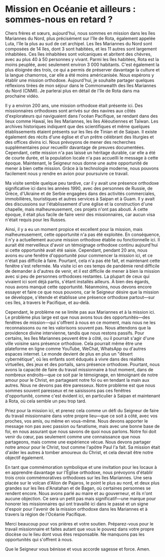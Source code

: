 # Mission en Océanie et ailleurs : sommes-nous en retard ?

Chers frères et sœurs, aujourd'hui, nous sommes en mission dans les îles Mariannes du Nord, plus précisément sur l'île de Rota, également appelée Luta, l'île la plus au sud de cet archipel. Les îles Mariannes du Nord sont composées de 14 îles, dont 3 sont habitées, et les 11 autres sont largement inhabitées. Ces îles inhabitées sont volcaniques et abritent des chèvres, avec au plus 40 à 50 personnes y vivant. Parmi les îles habitées, Rota est la moins peuplée, avec seulement environ 3 000 habitants. C'est également la plus éloignée des trois, ce qui a permis de préserver davantage la culture et la langue chamorros, car elle a été moins américanisée. Nous espérons y établir une mission orthodoxe. Aujourd'hui, je souhaite partager quelques réflexions tirées de mon séjour dans le Commonwealth des îles Mariannes du Nord (CNMI). Je parlerai plus en détail de l'île de Rota dans ma prochaine vidéo.

Il y a environ 200 ans, une mission orthodoxe était présente ici. Des missionnaires orthodoxes sont arrivés sur des navires aux côtés d'explorateurs qui naviguaient dans l'océan Pacifique, se rendant dans des lieux comme Hawaï, les îles Mariannes, les îles Aléoutiennes et Taïwan. Les archives historiques indiquent que des scientifiques et même quelques établissements étaient présents sur les îles de Tinian et de Saipan. Il existe également des récits d'une église et d'un prêtre célébrant des liturgies et des offices divins ici. Nous prévoyons de mener des recherches supplémentaires pour recueillir davantage de preuves documentées. Cependant, cette mission n'a pas laissé un héritage durable, car elle a été de courte durée, et la population locale n'a pas accueilli le message à cette époque. Maintenant, le Seigneur nous donne une autre opportunité de mener à bien cette mission. Grâce à la technologie moderne, nous pouvons facilement nous y rendre en avion pour poursuivre ce travail.

Ma visite semble quelque peu tardive, car il y avait une présence orthodoxe significative ici dans les années 1990, avec des personnes de Russie, de Grèce, d'Ukraine et de Serbie engagées dans des activités commerciales, immobilières, touristiques et autres services à Saipan et à Guam. Il y avait des discussions sur l'établissement d'une église et la construction d'une chapelle, mais malheureusement, ces projets n'ont pas abouti. À cette époque, il était plus facile de faire venir des missionnaires, car aucun visa n'était requis pour les Russes.

Ainsi, il y a eu un moment propice et excellent pour la mission, mais malheureusement, cette opportunité n'a pas été exploitée. En conséquence, il n'y a actuellement aucune mission orthodoxe établie ou fonctionnelle ici. Il aurait été merveilleux d'avoir un témoignage orthodoxe continu aujourd'hui si cette opportunité avait été saisie. Cependant, pendant 20 ans, nous avons eu une fenêtre d'opportunité pour commencer la mission ici, et ce n'était pas difficile à faire. Pourtant, cela n'a pas été fait, et maintenant cette fenêtre s'est refermée. Ma visite ici en ces temps de pandémie rend difficile de demander à d'autres de venir, et il est difficile de mener à bien la mission avec si peu de personnes orthodoxes restantes. La plupart de ceux qui vivaient ici sont déjà partis, s'étant installés ailleurs. À bien des égards, nous avons manqué cette opportunité. Néanmoins, nous devons encore essayer et faire ce que nous pouvons, car le Seigneur désire que la mission se développe, s'étende et établisse une présence orthodoxe partout—sur ces îles, à travers le Pacifique, et au-delà.

Cependant, le problème ne se limite pas aux Mariannes et à la mission ici. Le problème plus large est que nous avons tous des opportunités—des fenêtres de mission—qui s'offrent à nous en ce moment, mais nous ne les reconnaissons ou ne les valorisons souvent pas. Nous attendons que la providence divine intervienne, tandis que nous restons passifs. Pour certains, les îles Mariannes peuvent être à côté, ou il pourrait s'agir d'une ville voisine sans présence orthodoxe. Cela pourrait même être une plateforme en ligne comme YouTube, WeChat, WhatsApp ou d'autres espaces internet. Le monde devient de plus en plus un "désert cybernétique", où les enfants sont éduqués à vivre dans des réalités virtuelles, des jeux et des portails, sans présence orthodoxe. Pourtant, nous avons la capacité de faire du travail missionnaire à tout moment, dans de nombreux endroits—que ce soit par le témoignage, en témoignant de notre amour pour le Christ, en partageant notre foi ou en tendant la main aux autres. Nous ne devons pas être paresseux. Notre problème est que nous sommes souvent paresseux et ne saisissons pas ces fenêtres d'opportunité, comme c'est évident ici, en particulier à Saipan et maintenant à Rota, où cela semble un peu trop tard.

Priez pour la mission ici, et prenez cela comme un défi du Seigneur de faire du travail missionnaire dans votre propre lieu—que ce soit à côté, avec vos proches, vos amis, ou même en vous-même. Nous devons apporter le message non pas avec passion ou fanatisme, mais avec une bonne base de foi, en nous assurant que nous savons de quoi nous parlons. Notre foi doit venir du cœur, pas seulement comme une connaissance que nous partageons, mais comme une expérience vécue. Nous devons partager notre amour pour le Christ, tout comme l'apôtre Paul l'a fait. Sa mission était d'aider les autres à tomber amoureux du Christ, et cela devrait être notre objectif également.

En tant que commémoration symbolique et une invitation pour les locaux à en apprendre davantage sur l'Église orthodoxe, nous prévoyons d'établir trois croix commémoratives orthodoxes sur les îles Mariannes. Une sera placée sur le volcan d'Alion de Pajaros, le point le plus au nord, et deux plus grandes sur les îles d'Anatahan et de Bagan, où certaines personnes se rendent encore. Nous avons parlé au maire et au gouverneur, et ils n'ont aucune objection. Ce sera un petit pas mais significatif—une marque pour honorer les missionnaires qui ont travaillé ici dans le passé et un signe d'espoir pour l'avenir de la mission orthodoxe dans les Mariannes et à travers la région de l'Océanie Pacifique.

Merci beaucoup pour vos prières et votre soutien. Préparez-vous pour le travail missionnaire et faites autant que vous le pouvez dans votre propre diocèse ou le lieu dont vous êtes responsable. Ne manquons pas les opportunités qui s'offrent à nous.

Que le Seigneur vous bénisse et vous accorde sagesse et force. Amen.

